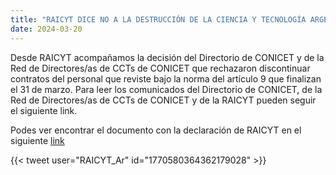 ```yaml
---
title: "RAICYT DICE NO A LA DESTRUCCIÓN DE LA CIENCIA Y TECNOLOGÍA ARGENTINA"
date: 2024-03-20
---
```


Desde RAICYT acompañamos la decisión del Directorio de CONICET y de la Red de Directores/as de CCTs de CONICET que rechazaron discontinuar contratos del personal que reviste bajo la norma del artículo 9 que finalizan el 31 de marzo.
Para leer los comunicados del Directorio de CONICET, de la Red de Directores/as de CCTs de CONICET y de la RAICYT pueden seguir el siguiente link.

Podes ver encontrar el documento con la declaración de RAICYT en el siguiente [link](ComunicadoRAICYT.pdf)

{{< tweet user="RAICYT_Ar" id="1770580364362179028" >}}

